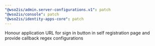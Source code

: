 ```yaml
---
"@wso2is/admin.server-configurations.v1": patch
"@wso2is/console": patch
"@wso2is/identity-apps-core": patch
---
```


Honour application URL for sign in button in self registration page and provide callback regex configurations
